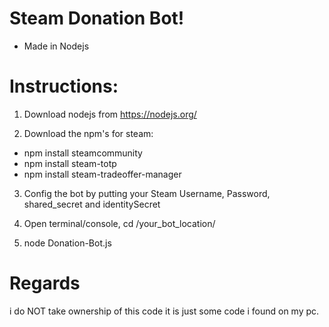 # Steam Donation Bot!
* Made in Nodejs

# Instructions:

1. Download nodejs from https://nodejs.org/

2. Download the npm's for steam: 

 * npm install steamcommunity
 * npm install steam-totp
 * npm install steam-tradeoffer-manager

3. Config the bot by putting your Steam Username, Password, shared_secret and identitySecret

4. Open terminal/console, cd /your_bot_location/

5. node Donation-Bot.js

# Regards
i do NOT take ownership of this code it is just some code i found on my pc.
